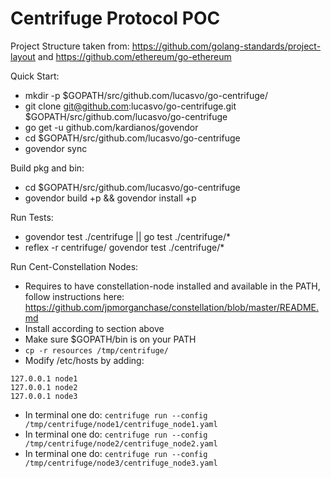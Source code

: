 # Centrifuge Protocol POC
Project Structure taken from: https://github.com/golang-standards/project-layout and https://github.com/ethereum/go-ethereum

Quick Start:
- mkdir -p $GOPATH/src/github.com/lucasvo/go-centrifuge/
- git clone git@github.com:lucasvo/go-centrifuge.git $GOPATH/src/github.com/lucasvo/go-centrifuge
- go get -u github.com/kardianos/govendor
- cd $GOPATH/src/github.com/lucasvo/go-centrifuge
- govendor sync

Build pkg and bin:
- cd $GOPATH/src/github.com/lucasvo/go-centrifuge
- govendor build +p && govendor install +p

Run Tests:
- govendor test ./centrifuge || go test ./centrifuge/*
- reflex -r centrifuge/ govendor test ./centrifuge/*

Run Cent-Constellation Nodes:
- Requires to have constellation-node installed and available in the PATH, follow instructions here: https://github.com/jpmorganchase/constellation/blob/master/README.md
- Install according to section above
- Make sure $GOPATH/bin is on your PATH
- `cp -r resources /tmp/centrifuge/`
- Modify /etc/hosts by adding:
```
127.0.0.1 node1
127.0.0.1 node2
127.0.0.1 node3
```
- In terminal one do: `centrifuge run --config /tmp/centrifuge/node1/centrifuge_node1.yaml`
- In terminal one do: `centrifuge run --config /tmp/centrifuge/node2/centrifuge_node2.yaml`
- In terminal one do: `centrifuge run --config /tmp/centrifuge/node3/centrifuge_node3.yaml`
